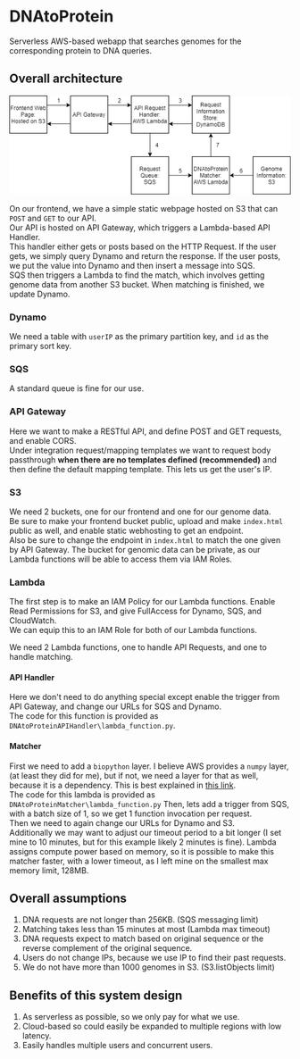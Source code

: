 # DNAtoProtein
Serverless AWS-based webapp that searches genomes for the corresponding protein to DNA queries.

## Overall architecture
![flowchart](flow_diagram.png)

On our frontend, we have a simple static webpage hosted on S3 that can `POST` and `GET` to our API.  
Our API is hosted on API Gateway, which triggers a Lambda-based API Handler.  
This handler either gets or posts based on the HTTP Request. If the user gets, we simply query Dynamo and return the response. If the user posts, we put the value into Dynamo and then insert a message into SQS.  
SQS then triggers a Lambda to find the match, which involves getting genome data from another S3 bucket. When matching is finished, we update Dynamo.  


### Dynamo
We need a table with `userIP` as the primary partition key, and `id` as the primary sort key.

### SQS
A standard queue is fine for our use.

### API Gateway
Here we want to make a RESTful API, and define POST and GET requests, and enable CORS.  
Under integration request/mapping templates we want to request body passthrough **when there are no templates defined (recommended)** and then define the default mapping template. This lets us get the user's IP.

### S3
We need 2 buckets, one for our frontend and one for our genome data.  
Be sure to make your frontend bucket public, upload and make `index.html` public as well, and enable static webhosting to get an endpoint.  
Also be sure to change the endpoint in `index.html` to match the one given by API Gateway.
The bucket for genomic data can be private, as our Lambda functions will be able to access them via IAM Roles.

### Lambda
The first step is to make an IAM Policy for our Lambda functions. Enable Read Permissions for S3, and give FullAccess for Dynamo, SQS, and CloudWatch.  
We can equip this to an IAM Role for both of our Lambda functions. 

We need 2 Lambda functions, one to handle API Requests, and one to handle matching.

#### API Handler
Here we don't need to do anything special except enable the trigger from API Gateway, and change our URLs for SQS and Dynamo.  
The code for this function is provided as `DNAtoProteinAPIHandler\lambda_function.py`.

#### Matcher
First we need to add a `biopython` layer. I believe AWS provides a `numpy` layer, (at least they did for me), but if not, we need a layer for that as well, because it is a dependency. This is best explained in [this link](https://medium.com/swlh/how-to-add-python-pandas-layer-to-aws-lambda-bab5ea7ced4f).  
The code for this lambda is provided as `DNAtoProteinMatcher\lambda_function.py`
Then, lets add a trigger from SQS, with a batch size of 1, so we get 1 function invocation per request.  
Then we need to again change our URLs for Dynamo and S3.  
Additionally we may want to adjust our timeout period to a bit longer (I set mine to 10 minutes, but for this example likely 2 minutes is fine). Lambda assigns compute power based on memory, so it is possible to make this matcher faster, with a lower timeout, as I left mine on the smallest max memory limit, 128MB. 

## Overall assumptions
1. DNA requests are not longer than 256KB. (SQS messaging limit) 
2. Matching takes less than 15 minutes at most (Lambda max timeout) 
3. DNA requests expect to match based on original sequence or the reverse complement of the original sequence.
4. Users do not change IPs, because we use IP to find their past requests.
5. We do not have more than 1000 genomes in S3. (S3.listObjects limit)

## Benefits of this system design
1. As serverless as possible, so we only pay for what we use.
2. Cloud-based so could easily be expanded to multiple regions with low latency.
3. Easily handles multiple users and concurrent users.

